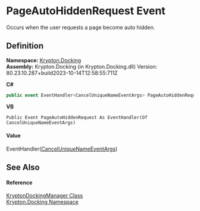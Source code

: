 # PageAutoHiddenRequest Event


Occurs when the user requests a page become auto hidden.



## Definition
**Namespace:** <a href="98399376-cf41-9454-4b4d-4fab2ca20bc7.md">Krypton.Docking</a>  
**Assembly:** Krypton.Docking (in Krypton.Docking.dll) Version: 80.23.10.287+build2023-10-14T12:58:55:711Z

**C#**
``` C#
public event EventHandler<CancelUniqueNameEventArgs> PageAutoHiddenRequest
```
**VB**
``` VB
Public Event PageAutoHiddenRequest As EventHandler(Of CancelUniqueNameEventArgs)
```



#### Value
EventHandler(<a href="52141e78-6b85-2f40-ee4f-bcf755cfe11f.md">CancelUniqueNameEventArgs</a>)

## See Also


#### Reference
<a href="6c9c237d-95cb-a4ce-72c6-cd7684d3287e.md">KryptonDockingManager Class</a>  
<a href="98399376-cf41-9454-4b4d-4fab2ca20bc7.md">Krypton.Docking Namespace</a>  

